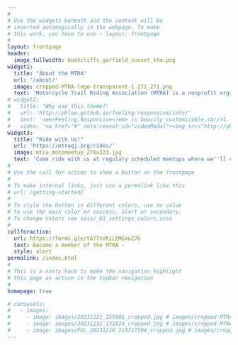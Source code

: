 ```yaml
---
#
# Use the widgets beneath and the content will be
# inserted automagically in the webpage. To make
# this work, you have to use › layout: frontpage
#
layout: frontpage
header:
  image_fullwidth: bookcliffs_garfield_sunset_ktm.png
widget1:
  title: "About the MTRA"
  url: '/about/'
  image: cropped-MTRA-logo-transparent-1_271_271.png
  text: 'Motorcycle Trail Riding Association (MTRA) is a nonprofit organization governed by a volunteer board of directors representing Western Slope dirt bikers. We are funded through annual membership fees, donations, and grants.'
# widget2:
#   title: "Why use this theme?"
#   url: 'http://phlow.github.io/feeling-responsive/info/'
#   text: '<em>Feeling Responsive</em> is heavily customizable.<br/>1. Language-Support :)<br/>2. Optimized for speed and it&#39;s responsive.<br/>3. Built on <a href="http://foundation.zurb.com/">Foundation Framework</a>.<br/>4. Seven different Headers.<br/>5. Customizable navigation, footer,...'
#   video: '<a href="#" data-reveal-id="videoModal"><img src="http://phlow.github.io/feeling-responsive/images/start-video-feeling-responsive-302x182.jpg" width="302" height="182" alt=""/></a>'
widget3:
  title: "Ride with Us!"
  url: 'https://mtragj.org/rides/'
  image: mtra_motomeetup_270x323.jpg
  text: 'Come ride with us at regulary scheduled meetups where we''ll explore local trails and riding areas and provide the opportunity to meet other local riders.'
#
# Use the call for action to show a button on the frontpage
#
# To make internal links, just use a permalink like this
# url: /getting-started/
#
# To style the button in different colors, use no value
# to use the main color or success, alert or secondary.
# To change colors see sass/_01_settings_colors.scss
#
callforaction:
  url: https://forms.gle/tA77sVKiLEMGxnZ76
  text: Become a member of the MTRA ›
  style: alert
permalink: /index.html
#
# This is a nasty hack to make the navigation highlight
# this page as active in the topbar navigation
#
homepage: true

# carousels:
#   - images: 
#     - image: images/20231221_155601_cropped.jpg # images/cropped-MTRA-logo-transparent-1_182_182.png
#     - image: images/20231231_131824_cropped.jpg # images/cropped-MTRA-logo-transparent-1_271_271.png
#     - image: images/PXL_20231218_213217504_cropped.jpg # images/cropped-MTRA-logo-transparent-1_271_271.png
---
```


<!-- <div id="videoModal" class="reveal-modal large" data-reveal="">
  <div class="flex-video widescreen vimeo" style="display: block;">
    <iframe width="1280" height="720" src="https://www.youtube.com/embed/3b5zCFSmVvU" frameborder="0" allowfullscreen></iframe>
  </div>
  <a class="close-reveal-modal">&#215;</a>
</div> -->
